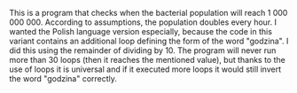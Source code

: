 This is a program that checks when the bacterial population will reach 1 000 000 000. According to assumptions, the population doubles every hour. I wanted the Polish language version especially, because the code in this variant contains an additional loop defining the form of the word "godzina". I did this using the remainder of dividing by 10. The program will never run more than 30 loops (then it reaches the mentioned value), but thanks to the use of loops it is universal and if it executed more loops it would still invert the word "godzina" correctly.
